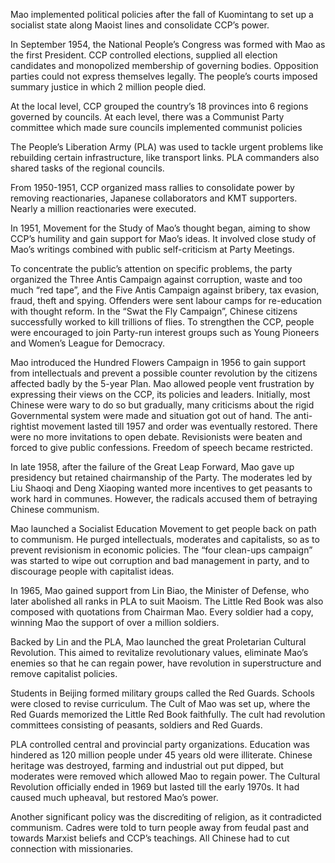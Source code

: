 <!--
	{
		"title": "Mao: Political Policies and Cultural Revolution",
		"date": "2008-04-27",

		"first_draft": "2006",
		"first_publication": "2008-04-27",
		"edited": "",
		"notes": "Written as part of school history module",

		"tags": "history, essay",
		"category": "history",
		"slug": ""
	}
-->

Mao implemented political policies after the fall of Kuomintang to set up a socialist state along Maoist lines and consolidate CCP’s power.

In September 1954, the National People’s Congress was formed with Mao as the first President. CCP controlled elections, supplied all election candidates and monopolized membership of governing bodies. Opposition parties could not express themselves legally. The people’s courts imposed summary justice in which 2 million people died.

<!--more-->

At the local level, CCP grouped the country’s 18 provinces into 6 regions governed by councils. At each level, there was a Communist Party committee which made sure councils implemented communist policies

The People’s Liberation Army (PLA) was used to tackle urgent problems like rebuilding certain infrastructure, like transport links. PLA commanders also shared tasks of the regional councils.

From 1950-1951, CCP organized mass rallies to consolidate power by removing reactionaries, Japanese collaborators and KMT supporters. Nearly a million reactionaries were executed.

In 1951, Movement for the Study of Mao’s thought began, aiming to show CCP’s humility and gain support for Mao’s ideas. It involved close study of Mao’s writings combined with public self-criticism at Party Meetings.

To concentrate the public’s attention on specific problems, the party organized the Three Antis Campaign against corruption, waste and too much “red tape”, and the Five Antis Campaign against bribery, tax evasion, fraud, theft and spying. Offenders were sent labour camps for re-education with thought reform. In the “Swat the Fly Campaign”, Chinese citizens successfully worked to kill trillions of flies. To strengthen the CCP, people were encouraged to join Party-run interest groups such as Young Pioneers and Women’s League for Democracy.

Mao introduced the Hundred Flowers Campaign in 1956 to gain support from intellectuals and prevent a possible counter revolution by the citizens affected badly by the 5-year Plan. Mao allowed people vent frustration by expressing their views on the CCP, its policies and leaders. Initially, most Chinese were wary to do so but gradually, many criticisms about the rigid Governmental system were made and situation got out of hand. The anti-rightist movement lasted till 1957 and order was eventually restored. There were no more invitations to open debate. Revisionists were beaten and forced to give public confessions. Freedom of speech became restricted.

In late 1958, after the failure of the Great Leap Forward, Mao gave up presidency but retained chairmanship of the Party. The moderates led by Liu Shaoqi and Deng Xiaoping wanted more incentives to get peasants to work hard in communes. However, the radicals accused them of betraying Chinese communism.

Mao launched a Socialist Education Movement to get people back on path to communism. He purged intellectuals, moderates and capitalists, so as to prevent revisionism in economic policies. The “four clean-ups campaign” was started to wipe out corruption and bad management in party, and to discourage people with capitalist ideas.

In 1965, Mao gained support from Lin Biao, the Minister of Defense, who later abolished all ranks in PLA to suit Maoism. The Little Red Book was also composed with quotations from Chairman Mao. Every soldier had a copy, winning Mao the support of over a million soldiers.

Backed by Lin and the PLA, Mao launched the great Proletarian Cultural Revolution. This aimed to revitalize revolutionary values, eliminate Mao’s enemies so that he can regain power, have revolution in superstructure and remove capitalist policies.

Students in Beijing formed military groups called the Red Guards. Schools were closed to revise curriculum. The Cult of Mao was set up, where the Red Guards memorized the Little Red Book faithfully. The cult had revolution committees consisting of peasants, soldiers and Red Guards.

PLA controlled central and provincial party organizations. Education was hindered as 120 million people under 45 years old were illiterate. Chinese heritage was destroyed, farming and industrial out put dipped, but moderates were removed which allowed Mao to regain power. The Cultural Revolution officially ended in 1969 but lasted till the early 1970s. It had caused much upheaval, but restored Mao’s power.

Another significant policy was the discrediting of religion, as it contradicted communism. Cadres were told to turn people away from feudal past and towards Marxist beliefs and CCP’s teachings. All Chinese had to cut connection with missionaries.